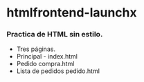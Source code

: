 # htmlfrontend-launchx
### Practica de HTML sin estilo.
- Tres páginas.
- Principal - index.html
- Pedido compra.html
- Lista de pedidos pedido.html
